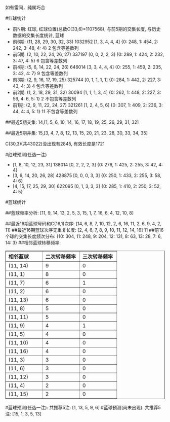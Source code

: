 <!-- 
.. title: 双色球2010023期(2010-03-02)数据分析报告
.. slug: slott-2010023-2010-03-02-report
.. date: 2010-03-03 08:00:00 UTC+08:00
.. tags: Lottery
.. link: 
.. description: 
.. type: text
-->

如有雷同，纯属巧合

<!-- TEASER_END-->

#红球统计

- 前N期: 红球, 红球位置(总数C(33,6)=1107568), 与前5期的交集长度, 与历史数据的交集长度统计, 蓝球
- 前6期: (11, 28, 29, 30, 32, 33) 1032952 [1, 3, 4, 4, 4] {0: 248, 1: 454, 2: 242, 3: 48, 4: 4} 2 包含等差数列
- 前5期: (2, 10, 22, 24, 26, 27) 337197 [0, 0, 2, 2, 3] {0: 289, 1: 424, 2: 232, 3: 47, 4: 5} 6 包含等差数列
- 前4期: (5, 6, 14, 22, 24, 26) 646014 [3, 3, 4, 4, 4] {0: 255, 1: 459, 2: 235, 3: 42, 4: 7} 9 包含等差数列
- 前3期: (2, 9, 16, 17, 19, 25) 325744 [0, 1, 1, 1, 1] {0: 284, 1: 442, 2: 227, 3: 43, 4: 3} 4 包含等差数列
- 前2期: (1, 2, 18, 29, 31, 32) 30094 [1, 1, 1, 3, 4] {0: 262, 1: 448, 2: 227, 3: 56, 4: 6, 5: 1} 2 不包含等差数列
- 前1期: (2, 9, 11, 22, 24, 27) 321261 [1, 2, 4, 5, 6] {0: 307, 1: 409, 2: 236, 3: 44, 4: 4, 5: 1} 11 不包含等差数列

##最近5期交集:
14,[1, 5, 6, 10, 14, 16, 17, 18, 19, 25, 26, 29, 31, 32]

##最近5期并集:
15,[3, 4, 7, 8, 12, 13, 15, 20, 21, 23, 28, 30, 33, 34, 35]

C(30,3)(共43022)没出现有2845, 
有效长度是1721

#红球预测(任选一注)

- [1, 8, 10, 12, 23, 31] 138014 [0, 2, 2, 2, 3] {0: 276, 1: 425, 2: 255, 3: 42, 4: 4}
- [3, 6, 14, 20, 26, 28] 428875 [0, 0, 0, 3, 3] {0: 250, 1: 433, 2: 255, 3: 58, 4: 6}
- [4, 15, 17, 25, 29, 30] 622095 [0, 1, 3, 3, 3] {0: 285, 1: 410, 2: 250, 3: 52, 4: 5}

#蓝球统计

##蓝球频率分析:
[11, 9, 14, 13, 2, 5, 3, 15, 1, 7, 16, 6, 4, 12, 10, 8]

##最近16期蓝球号码和C(16,1)次序:
[14, 6, 8, 7, 10, 12, 2, 6, 16, 11, 2, 6, 9, 4, 2, 11]
##最近16期蓝球次序无重复长度:
[2, 4, 6, 7, 8, 9, 10, 11, 12, 14, 16] 11
##前16个球的交集长度频次分布:
{10: 304, 11: 248, 9: 204, 12: 131, 8: 63, 13: 28, 7: 6, 14: 3}
##相邻蓝球转移频率:
<table border="1" class="table table-striped dataframe">
  <thead>
    <tr style="text-align: left;">
      <th style="min-width: 100px;">相邻蓝球</th>
      <th style="min-width: 100px;">二次转移频率</th>
      <th style="min-width: 100px;">三次转移频率</th>
    </tr>
  </thead>
  <tbody>
    <tr>
      <td> (11, 14)</td>
      <td> 9</td>
      <td> 0</td>
    </tr>
    <tr>
      <td>  (11, 1)</td>
      <td> 8</td>
      <td> 0</td>
    </tr>
    <tr>
      <td>  (11, 7)</td>
      <td> 6</td>
      <td> 1</td>
    </tr>
    <tr>
      <td>  (11, 2)</td>
      <td> 6</td>
      <td> 0</td>
    </tr>
    <tr>
      <td> (11, 13)</td>
      <td> 6</td>
      <td> 0</td>
    </tr>
    <tr>
      <td>  (11, 8)</td>
      <td> 5</td>
      <td> 0</td>
    </tr>
    <tr>
      <td> (11, 11)</td>
      <td> 5</td>
      <td> 0</td>
    </tr>
    <tr>
      <td>  (11, 9)</td>
      <td> 4</td>
      <td> 1</td>
    </tr>
    <tr>
      <td>  (11, 5)</td>
      <td> 4</td>
      <td> 0</td>
    </tr>
    <tr>
      <td> (11, 10)</td>
      <td> 4</td>
      <td> 0</td>
    </tr>
    <tr>
      <td> (11, 16)</td>
      <td> 4</td>
      <td> 0</td>
    </tr>
    <tr>
      <td>  (11, 3)</td>
      <td> 3</td>
      <td> 0</td>
    </tr>
    <tr>
      <td>  (11, 6)</td>
      <td> 3</td>
      <td> 0</td>
    </tr>
    <tr>
      <td> (11, 12)</td>
      <td> 3</td>
      <td> 0</td>
    </tr>
    <tr>
      <td>  (11, 4)</td>
      <td> 2</td>
      <td> 0</td>
    </tr>
    <tr>
      <td> (11, 15)</td>
      <td> 2</td>
      <td> 0</td>
    </tr>
  </tbody>
</table>
#蓝球预测(任选一注):
共推荐5注: [1, 13, 5, 9, 6]
#蓝球预测(尚未出现):
共推荐5注: [15, 1, 3, 5, 13]

